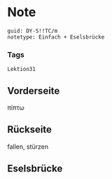 # Note
```
guid: DY-S!!TC/m
notetype: Einfach + Eselsbrücke
```

### Tags
```
Lektion31
```

## Vorderseite
πίπτω

## Rückseite
fallen, stürzen

## Eselsbrücke

